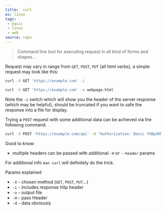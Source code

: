 ```yaml
---
title:  curl
os: linux
tags:
 - basic
 - linux
 - web
source: repo
---
```

> Command line tool for executing request in all kind of forms and shapes...

Request may vary in range from `GET`, `POST`, `PUT` (all html verbs), a simple request may look like this:

```bash
curl -X GET 'https://example.com' -i

curl -X GET 'https://example.com' -o webpage.html
```

Note the `-i` switch which will show you the header of the server response (which may be helpful), should be truncated if you want to safe the response into a file for display.

Trying a `POST` request with some additional data can be achieved via the following command:

```bash
curl -X POST 'https://example.com/api' -H "Authorization: Basic YXBpdXNlcjphcGlzZWN1cmVwYXNzd29yZA==" -d "token=somerndTOKENid" -i
```

Good to know:

- multiple headers can be passed with additional `-H` or `--header` params

For additional info `man curl` will definitely do the trick.

Params explained
- `-X` - chosen method (`GET`, `POST`, `PUT`...)
- `-i` - includes response http header
- `-o` - output file
- `-H` - pass Header
- `-d` - data obviously